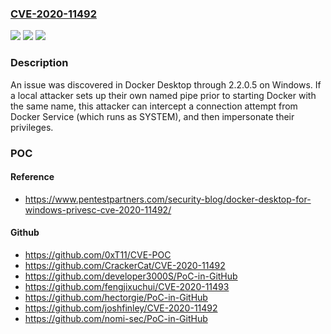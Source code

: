 ### [CVE-2020-11492](https://cve.mitre.org/cgi-bin/cvename.cgi?name=CVE-2020-11492)
![](https://img.shields.io/static/v1?label=Product&message=n%2Fa&color=blue)
![](https://img.shields.io/static/v1?label=Version&message=n%2Fa&color=blue)
![](https://img.shields.io/static/v1?label=Vulnerability&message=n%2Fa&color=brighgreen)

### Description

An issue was discovered in Docker Desktop through 2.2.0.5 on Windows. If a local attacker sets up their own named pipe prior to starting Docker with the same name, this attacker can intercept a connection attempt from Docker Service (which runs as SYSTEM), and then impersonate their privileges.

### POC

#### Reference
- https://www.pentestpartners.com/security-blog/docker-desktop-for-windows-privesc-cve-2020-11492/

#### Github
- https://github.com/0xT11/CVE-POC
- https://github.com/CrackerCat/CVE-2020-11492
- https://github.com/developer3000S/PoC-in-GitHub
- https://github.com/fengjixuchui/CVE-2020-11493
- https://github.com/hectorgie/PoC-in-GitHub
- https://github.com/joshfinley/CVE-2020-11492
- https://github.com/nomi-sec/PoC-in-GitHub

